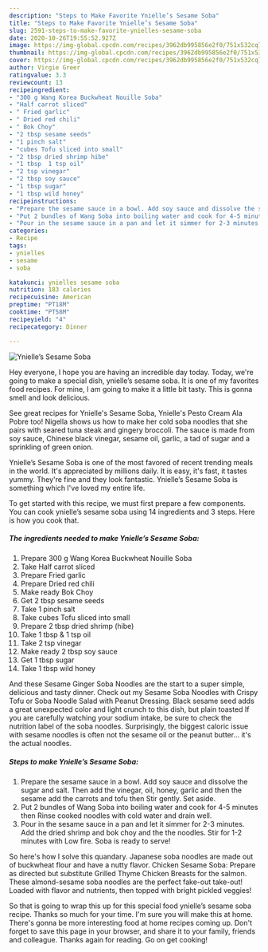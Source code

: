 ```yaml
---
description: "Steps to Make Favorite Ynielle’s Sesame Soba"
title: "Steps to Make Favorite Ynielle’s Sesame Soba"
slug: 2591-steps-to-make-favorite-ynielles-sesame-soba
date: 2020-10-26T19:55:52.927Z
image: https://img-global.cpcdn.com/recipes/3962db995856e2f0/751x532cq70/ynielles-sesame-soba-recipe-main-photo.jpg
thumbnail: https://img-global.cpcdn.com/recipes/3962db995856e2f0/751x532cq70/ynielles-sesame-soba-recipe-main-photo.jpg
cover: https://img-global.cpcdn.com/recipes/3962db995856e2f0/751x532cq70/ynielles-sesame-soba-recipe-main-photo.jpg
author: Virgie Greer
ratingvalue: 3.3
reviewcount: 13
recipeingredient:
- "300 g Wang Korea Buckwheat Nouille Soba"
- "Half carrot sliced"
- " Fried garlic"
- " Dried red chili"
- " Bok Choy"
- "2 tbsp sesame seeds"
- "1 pinch salt"
- "cubes Tofu sliced into small"
- "2 tbsp dried shrimp hibe"
- "1 tbsp  1 tsp oil"
- "2 tsp vinegar"
- "2 tbsp soy sauce"
- "1 tbsp sugar"
- "1 tbsp wild honey"
recipeinstructions:
- "Prepare the sesame sauce in a bowl. Add soy sauce and dissolve the sugar and salt. Then add the vinegar, oil, honey, garlic and then the sesame add the carrots and tofu then Stir gently. Set aside."
- "Put 2 bundles of Wang Soba into boiling water and cook for 4-5 minutes then Rinse cooked noodles with cold water and drain well."
- "Pour in the sesame sauce in a pan and let it simmer for 2-3 minutes. Add the dried shrimp and bok choy and the the noodles. Stir for 1-2 minutes with Low fire. Soba is ready to serve!"
categories:
- Recipe
tags:
- ynielles
- sesame
- soba

katakunci: ynielles sesame soba 
nutrition: 183 calories
recipecuisine: American
preptime: "PT18M"
cooktime: "PT58M"
recipeyield: "4"
recipecategory: Dinner

---
```



![Ynielle’s Sesame Soba](https://img-global.cpcdn.com/recipes/3962db995856e2f0/751x532cq70/ynielles-sesame-soba-recipe-main-photo.jpg)

Hey everyone, I hope you are having an incredible day today. Today, we're going to make a special dish, ynielle’s sesame soba. It is one of my favorites food recipes. For mine, I am going to make it a little bit tasty. This is gonna smell and look delicious.

See great recipes for Ynielle&#39;s Sesame Soba, Ynielle&#39;s Pesto Cream Ala Pobre too! Nigella shows us how to make her cold soba noodles that she pairs with seared tuna steak and gingery broccoli. The sauce is made from soy sauce, Chinese black vinegar, sesame oil, garlic, a tad of sugar and a sprinkling of green onion.

Ynielle’s Sesame Soba is one of the most favored of recent trending meals in the world. It's appreciated by millions daily. It is easy, it's fast, it tastes yummy. They're fine and they look fantastic. Ynielle’s Sesame Soba is something which I've loved my entire life.


To get started with this recipe, we must first prepare a few components. You can cook ynielle’s sesame soba using 14 ingredients and 3 steps. Here is how you cook that.

<!--inarticleads1-->

##### The ingredients needed to make Ynielle’s Sesame Soba:

1. Prepare 300 g Wang Korea Buckwheat Nouille Soba
1. Take Half carrot sliced
1. Prepare  Fried garlic
1. Prepare  Dried red chili
1. Make ready  Bok Choy
1. Get 2 tbsp sesame seeds
1. Take 1 pinch salt
1. Take cubes Tofu sliced into small
1. Prepare 2 tbsp dried shrimp (hibe)
1. Take 1 tbsp &amp; 1 tsp oil
1. Take 2 tsp vinegar
1. Make ready 2 tbsp soy sauce
1. Get 1 tbsp sugar
1. Take 1 tbsp wild honey


And these Sesame Ginger Soba Noodles are the start to a super simple, delicious and tasty dinner. Check out my Sesame Soba Noodles with Crispy Tofu or Soba Noodle Salad with Peanut Dressing. Black sesame seed adds a great unexpected color and light crunch to this dish, but plain toasted If you are carefully watching your sodium intake, be sure to check the nutrition label of the soba noodles. Surprisingly, the biggest caloric issue with sesame noodles is often not the sesame oil or the peanut butter… it&#39;s the actual noodles. 

<!--inarticleads2-->

##### Steps to make Ynielle’s Sesame Soba:

1. Prepare the sesame sauce in a bowl. Add soy sauce and dissolve the sugar and salt. Then add the vinegar, oil, honey, garlic and then the sesame add the carrots and tofu then Stir gently. Set aside.
1. Put 2 bundles of Wang Soba into boiling water and cook for 4-5 minutes then Rinse cooked noodles with cold water and drain well.
1. Pour in the sesame sauce in a pan and let it simmer for 2-3 minutes. Add the dried shrimp and bok choy and the the noodles. Stir for 1-2 minutes with Low fire. Soba is ready to serve!


So here&#39;s how I solve this quandary. Japanese soba noodles are made out of buckwheat flour and have a nutty flavor. Chicken Sesame Soba: Prepare as directed but substitute Grilled Thyme Chicken Breasts for the salmon. These almond-sesame soba noodles are the perfect fake-out take-out! Loaded with flavor and nutrients, then topped with bright pickled veggies! 

So that is going to wrap this up for this special food ynielle’s sesame soba recipe. Thanks so much for your time. I'm sure you will make this at home. There's gonna be more interesting food at home recipes coming up. Don't forget to save this page in your browser, and share it to your family, friends and colleague. Thanks again for reading. Go on get cooking!
